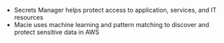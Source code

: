 - Secrets Manager helps protect access to application, services, and IT resources
- Macie uses machine learning and pattern matching to discover and protect sensitive data in AWS
